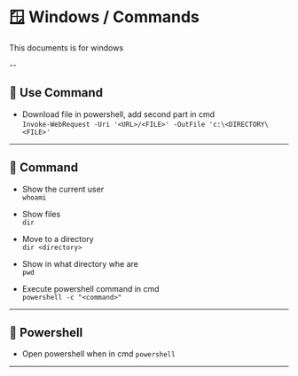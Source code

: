 # 🪟  Windows / Commands

This documents is for windows

--

## 🚁 Use Command

- Download file in powershell, add second part in cmd\
`Invoke-WebRequest -Uri '<URL>/<FILE>' -OutFile 'c:\<DIRECTORY\<FILE>'`

---

## 🌅 Command

- Show the current user\
`whoami`

- Show files\
`dir`

- Move to a directory\
`dir <directory>`

- Show in what directory whe are\
`pwd`

- Execute powershell command in cmd\
`powershell -c "<command>"`

---

## 🎣 Powershell

- Open powershell when in cmd
`powershell`

---
